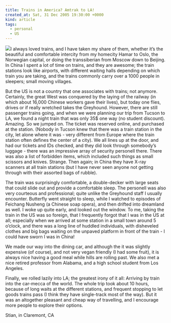 ```yaml
---
title: Trains in America? Amtrak to LA!
created_at: Sat, 31 Dec 2005 19:30:00 +0000
kind: article
tags:
  - personal
  - US
---
```


![](http://www.dot.wisconsin.gov/travel/rail/images/amtrak-engine.jpg)I
always loved trains, and I have taken my share of them, whether it’s the
beautiful and comfortable intercity from my homecity Hamar to Oslo, the
Norwegian capital, or doing the transsiberian from Moscow down to
Beijing. In China I spent a lot of time on trains, and they are awesome;
the train stations look like airports, with different waiting halls
depending on which train you are taking, and the trains commonly carry
over a 1000 people in sleepers; small moving villages.

But the US is not a country that one associates with trains; not
anymore. Certainly, the great West was conquered by the laying of the
railway (in which about 16,000 Chinese workers gave their lives), but
today one flies, drives or if really wretched takes the Greyhound.
However, there are still passenger trains going, and when we were
planning our trip from Tucson to LA, we found a night train that was
only 35\$ one way (no student discount). Amazing. So we jumped on. The
ticket was reserved online, and purchased at the station. (Nobody in
Tucson knew that there was a train station in the city, let alone where
it was - very different from Europe where the train station often
defines the center of a city). We all lines up at the door, and had our
tickets and IDs checked, and they did look through somebody’s luggage -
there was an impressive array of security personell there. There was
also a list of forbidden items, which included such things as small
scissors and knives. Strange. Then again; in China they have X-ray
scanners at all train stations (but I have never seen anyone not getting
through with their assorted bags of rubble).

The train was surprisingly comfortable, a double-decker with large seats
that could slide out and provide a comfortable sleep. The personell was
also very courteous and professional; quite unlike the Greyhound staff I
usually encounter. Butterfly went straight to sleep, while I watched to
episodes of Feichang Nusheng (a Chinese soap opera), and then drifted
into dreamland as well. I woke up quite early, and looked out the
window. To me, taking the train in the US was so foreign, that I
frequently forgot that I was in the US at all; especially when we
arrived at some station in a small town around 5 o’clock, and there was
a long line of huddled individuals, with disheveled clothes and big bags
waiting on the unpaved platform in front of the train - I could have
sworn I was in China!

We made our way into the dining car, and although the it was slightly
expensive (of course), and not very vegan friendly (I had some fruit),
it is always nice having a good meal while hills are rolling past. We
also met a nice retired professor from Alabama, and a high school
student from Los Angeles.

Finally, we rolled lazily into LA; the greatest irony of it all:
Arriving by train into the car-mecca of the world. The whole trip took
about 10 hours, because of long waits at the different stations, and
frequent stopping to let goods trains pass (I think they have
single-track most of the way). But it was an altogether pleasant and
cheap way of travelling, and I encourage more people to explore their
options.

Stian, in Claremont, CA
